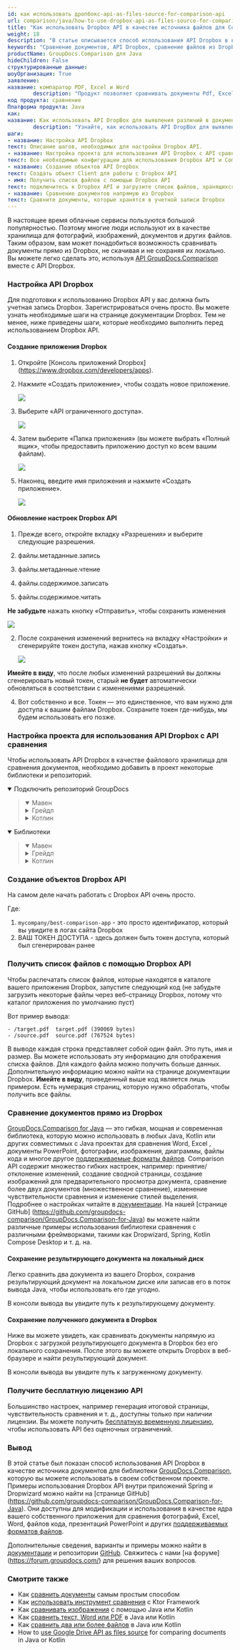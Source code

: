 ```yaml
---
id: как использовать дропбокс-api-as-files-source-for-comparison-api
url: comparison/java/how-to-use-dropbox-api-as-files-source-for-comparison-api
title: "Как использовать Dropbox API в качестве источника файлов для Comparison API"
weight: 18
description: "В статье описывается способ использования API Dropbox в качестве источника файлов для API сравнения GroupDocs."
keywords: "Сравнение документов, API Dropbox, сравнение файлов из Dropbox, инструмент сравнения с Java и API Dropbox"
productName: GroupDocs.Comparison для Java
hideChildren: False
структурированные данные:
шоуОрганизация: True
заявление:
название: компаратор PDF, Excel и Word
        description: "Продукт позволяет сравнивать документы Pdf, Excel и Word с помощью API DropBox."
код продукта: сравнение
Платформа продукта: Java
как:
название: Как использовать API DropBox для выявления различий в документах
        description: "Узнайте, как использовать API DropBox для выявления различий в документах в проектах Java или Kotlin."
шаги:
- название: Настройка API Dropbox
текст: Описание шагов, необходимых для настройки Dropbox API.
- название: Настройка проекта для использования API Dropbox с API сравнения
текст: Все необходимые конфигурации для использования Dropbox API и Comparison API в проекте.
- название: Создание объектов API Dropbox
текст: Создать объект Client для работы с Dropbox API
- имя: Получить список файлов с помощью Dropbox API
текст: подключитесь к Dropbox API и загрузите список файлов, хранящихся в нем.
- название: Сравнение документов напрямую из Dropbox
текст: Сравните документы, которые хранятся в учетной записи Dropbox
---
```

В настоящее время облачные сервисы пользуются большой популярностью. Поэтому многие люди используют их в качестве хранилища для фотографий, изображений, документов и других файлов. Таким образом, вам может понадобиться возможность сравнивать документы прямо из Dropbox, не скачивая и не сохраняя их локально. Вы можете легко сделать это, используя [API GroupDocs.Comparison](https://products.groupdocs.com/comparison) вместе с API Dropbox.

### Настройка API Dropbox

Для подготовки к использованию Dropbox API у вас должна быть учетная запись Dropbox. Зарегистрироваться очень просто. Вы можете узнать необходимые шаги на странице документации Dropbox. Тем не менее, ниже приведены шаги, которые необходимо выполнить перед использованием Dropbox API.

#### Создание приложения Dropbox

1. Откройте [Консоль приложений Dropbox] (https://www.dropbox.com/developers/apps).
2. Нажмите «Создать приложение», чтобы создать новое приложение.

   ![](comparison/java/images/how-to-use-dropbox-api-as-files-source-for-comparison-api_1.png)

3. Выберите «API ограниченного доступа».

   ![](comparison/java/images/how-to-use-dropbox-api-as-files-source-for-comparison-api_2.png)

4. Затем выберите «Папка приложения» (вы можете выбрать «Полный ящик», чтобы предоставить приложению доступ ко всем вашим файлам).

   ![](comparison/java/images/how-to-use-dropbox-api-as-files-source-for-comparison-api_3.png)

5. Наконец, введите имя приложения и нажмите «Создать приложение».

   ![](comparison/java/images/how-to-use-dropbox-api-as-files-source-for-comparison-api_4.png)

#### Обновление настроек Dropbox API

1. Прежде всего, откройте вкладку «Разрешения» и выберите следующие разрешения.

1. файлы.метаданные.запись
2. файлы.метаданные.чтение
3. файлы.содержимое.записать
4. файлы.содержимое.читать
   

**Не забудьте** нажать кнопку «Отправить», чтобы сохранить изменения

   ![](comparison/java/images/how-to-use-dropbox-api-as-files-source-for-comparison-api_5.png)

2. После сохранения изменений вернитесь на вкладку «Настройки» и сгенерируйте токен доступа, нажав кнопку «Создать».

   ![](comparison/java/images/how-to-use-dropbox-api-as-files-source-for-comparison-api_6.png)

**Имейте в виду**, что после любых изменений разрешений вы должны сгенерировать новый токен, старый **не будет** автоматически обновляться в соответствии с изменениями разрешений.

4. Вот собственно и все. Токен — это единственное, что вам нужно для доступа к вашим файлам Dropbox. Сохраните токен где-нибудь, мы будем использовать его позже.

### Настройка проекта для использования API Dropbox с API сравнения

Чтобы использовать API Dropbox в качестве файлового хранилища для сравнения документов, необходимо добавить в проект некоторые библиотеки и репозиторий.

<details open><summary>Подключить репозиторий GroupDocs</summary><blockquote>
<details open><summary>Мавен</summary>

<script src="https://gist.github.com/groupdocs-comparison-gists/9de00b81ae5dd326fc85fecb5c1220a6.js"></script>

</details>
<details><summary>Грейдл</summary>

<script src="https://gist.github.com/groupdocs-comparison-gists/15f77ae825f310acd9cad555dcea0019.js"></script>

</details>
<details><summary>Котлин</summary>

<script src="https://gist.github.com/groupdocs-comparison-gists/ad7ad48d4e7f9f60e858c7ba546f3745.js"></script>

</details>
</blockquote></details>

<details open><summary>Библиотеки</summary><blockquote>
<details open><summary>Мавен</summary>

<script src="https://gist.github.com/groupdocs-comparison-gists/6dbf6684650c250c88ae1a583454a99e.js"></script>

</details>
<details><summary>Грейдл</summary>

<script src="https://gist.github.com/groupdocs-comparison-gists/391a5a558c5a2a38d5d5da9349c8a1d5.js"></script>

</details>
<details><summary>Котлин</summary>

<script src="https://gist.github.com/groupdocs-comparison-gists/092c23f2daabd4a481d47d686a36deeb.js"></script>

</details>
</blockquote></details>

### Создание объектов Dropbox API

На самом деле начать работать с Dropbox API очень просто.

<script src="https://gist.github.com/groupdocs-comparison-gists/71e514fc974faa424f41cc1626501a88.js"></script>

Где:
1. `mycompany/best-comparison-app` - это просто идентификатор, который вы увидите в логах сайта Dropbox
2. ВАШ ТОКЕН ДОСТУПА - здесь должен быть токен доступа, который был сгенерирован ранее

### Получить список файлов с помощью Dropbox API

Чтобы распечатать список файлов, которые находятся в каталоге вашего приложения Dropbox, запустите следующий код (не забудьте загрузить некоторые файлы через веб-страницу Dropbox, потому что каталог приложения по умолчанию пуст)

<script src="https://gist.github.com/groupdocs-comparison-gists/6f450d94c73366d1b9bd54d8275763a9.js"></script>

Вот пример вывода:

```shell
- /target.pdf  target.pdf (390069 bytes)
- /source.pdf  source.pdf (767524 bytes)
```

В выводе каждая строка представляет собой один файл. Это путь, имя и размер. Вы можете использовать эту информацию для отображения списка файлов. Для каждого файла можно получить больше данных. Дополнительную информацию можно найти на странице документации Dropbox. **Имейте в виду**, приведенный выше код является лишь примером. Есть нумерация страниц, которую нужно обработать, чтобы получить все файлы.

### Сравнение документов прямо из Dropbox

[GroupDocs.Comparison for Java](https://products.groupdocs.com/comparison/java/) — это гибкая, мощная и современная библиотека, которую можно использовать в любых Java, Kotlin или других совместимых с Java проектах для сравнения Word, Excel , документы PowerPoint, фотографии, изображения, диаграммы, файлы кода и многое другое [поддерживаемые форматы файлов](/comparison/java/supported-document-formats/). Comparison API содержит множество гибких настроек, например: принятие/отклонение изменений, создание сводной страницы, создание изображений для предварительного просмотра документа, сравнение более двух документов (множественное сравнение), изменение чувствительности сравнения и изменение стилей выделения. Подробнее о настройках читайте в [документации](/comparison/java/getting-started/). На нашей [странице GitHub] (https://github.com/groupdocs-comparison/GroupDocs.Comparison-for-Java) вы можете найти различные примеры использования библиотеки сравнения с различными фреймворками, такими как Dropwizard, Spring, Kotlin Compose Desktop и т. д. на.

#### Сохранение результирующего документа на локальный диск

Легко сравнить два документа из вашего Dropbox, сохранив результирующий документ на локальном диске или записав его в поток вывода Java, чтобы использовать его где угодно.

<script src="https://gist.github.com/groupdocs-comparison-gists/3a031da813381a949f5b9fed868fb9ec.js"></script>

В консоли вывода вы увидите путь к результирующему документу.

#### Сохранение полученного документа в Dropbox

Ниже вы можете увидеть, как сравнивать документы напрямую из Dropbox с загрузкой результирующего документа в Dropbox без его локального сохранения. После этого вы можете открыть Dropbox в веб-браузере и найти результирующий документ.

<script src="https://gist.github.com/groupdocs-comparison-gists/8c95ba602a127dee49d98bb0f756f987.js"></script>

В консоли вывода вы увидите путь к загруженному документу.

### Получите бесплатную лицензию API

Большинство настроек, например генерация итоговой страницы, чувствительность сравнения и т. д., доступны только при наличии лицензии. Вы можете получить [бесплатную временную лицензию](https://purchase.groupdocs.com/temporary-license), чтобы использовать API без оценочных ограничений.

### Вывод

В этой статье был показан способ использования API Dropbox в качестве источника документов для библиотеки [GroupDocs.Comparison](https://products.groupdocs.com/comparison/java/), которую вы можете использовать в своем собственном проекте. Примеры использования Dropbox API внутри приложений Spring и Dropwizard можно найти на [странице GitHub] (https://github.com/groupdocs-comparison/GroupDocs.Comparison-for-Java). Они доступны для модификации и использования в качестве ядра вашего собственного приложения для сравнения фотографий, Excel, Word, файлов кода, презентаций PowerPoint и других [поддерживаемых форматов файлов](/comparison/java/supported-document-formats/).

Дополнительные сведения, варианты и примеры можно найти в [документации](/comparison/java/getting-started/) и репозитории [GitHub](https://github.com/groupdocs-comparison). Свяжитесь с нами [на форуме] (https://forum.groupdocs.com/) для решения ваших вопросов.

### Смотрите также

* Как [сравнить документы](/comparison/java/how-to-compare-documents-in-the-easiest-way) самым простым способом
* Как [использовать инструмент сравнения](/comparison/java/how-to-use-ktor-comparison-sample) с Ktor Framework
* Как [сравнивать изображения](/comparison/java/how-to-compare-images-using-java-or-kotlin) с помощью Java или Kotlin
* Как [сравнить текст, Word или PDF](/comparison/java/how-to-compare-text-word-pdf-in-java-or-kotlin) в Java или Kotlin
* Как [сравнить два или более файлов](/comparison/java/how-to-compare-two-or-more-files-in-java-or-kotlin) в Java или Kotlin
* How to [use Google Drive API as files source](/comparison/java/how-to-use-google-drive-api-as-files-source-for-comparison-api) for comparing documents in Java or Kotlin

